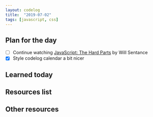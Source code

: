 ```yaml
---
layout: codelog
title:  "2019-07-02"
tags: [javascript, css]
---
```


## Plan for the day

- [ ] Continue watching [JavaScript: The Hard Parts](https://frontendmasters.com/courses/javascript-hard-parts/) by Will Sentance
- [x] Style codelog calendar a bit nicer

## Learned today

## Resources list

## Other resources
